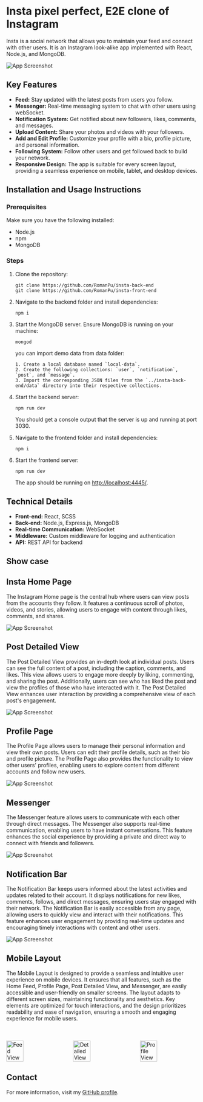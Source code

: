 
# Insta pixel perfect, E2E clone of Instagram

Insta is a social network that allows you to maintain your feed and connect with other users. It is an Instagram look-alike app implemented with React, Node.js, and MongoDB.

![App Screenshot](public/img/readme/explore-view.png)

## Key Features

- **Feed:** Stay updated with the latest posts from users you follow.
- **Messenger:** Real-time messaging system to chat with other users using webSocket.
- **Notification System:** Get notified about new followers, likes, comments, and messages.
- **Upload Content:** Share your photos and videos with your followers.
- **Add and Edit Profile:** Customize your profile with a bio, profile picture, and personal information.
- **Following System:** Follow other users and get followed back to build your network.
- **Responsive Design:** The app is suitable for every screen layout, providing a seamless experience on mobile, tablet, and desktop devices.

## Installation and Usage Instructions

### Prerequisites

Make sure you have the following installed:
- Node.js
- npm
- MongoDB

### Steps

1. Clone the repository:
    ```
    git clone https://github.com/RomanPu/insta-back-end
    git clone https://github.com/RomanPu/insta-front-end
    ```

2. Navigate to the backend folder and install dependencies:
    ```
    npm i
    ```

3. Start the MongoDB server. Ensure MongoDB is running on your machine:
    ```
    mongod
    ```

   you can import demo data from data folder:
    ```
   1. Create a local database named `local-data`.
   2. Create the following collections: `user`, `notification`, `post`, and `message`.
   3. Import the corresponding JSON files from the `../insta-back-end/data` directory into their respective collections.
    ```

4. Start the backend server:
    ```
    npm run dev
    ```

    You should get a console output that the server is up and running at port 3030.

5. Navigate to the frontend folder and install dependencies:
    ```
    npm i
    ```

6. Start the frontend server:
    ```
    npm run dev
    ```

    The app should be running on [http://localhost:4445/](http://localhost:4445/).

## Technical Details

- **Front-end:** React, SCSS
- **Back-end:** Node.js, Express.js, MongoDB
- **Real-time Communication:** WebSocket
- **Middleware:** Custom middleware for logging and authentication
- **API:** REST API for backend

## Show case

## Insta Home Page

The Instagram Home page is the central hub where users can view posts from the accounts they follow. It features a continuous scroll of photos, videos, and stories, allowing users to engage with content through likes, comments, and shares.

![App Screenshot](public/img/readme/feed-view.png)

## Post Detailed View

The Post Detailed View provides an in-depth look at individual posts. Users can see the full content of a post, including the caption, comments, and likes. This view allows users to engage more deeply by liking, commenting, and sharing the post. Additionally, users can see who has liked the post and view the profiles of those who have interacted with it. The Post Detailed View enhances user interaction by providing a comprehensive view of each post's engagement.

![App Screenshot](public/img/readme/d-view.png)

## Profile Page

The Profile Page allows users to manage their personal information and view their own posts. Users can edit their profile details, such as their bio and profile picture.  The Profile Page also provides the functionality to view other users' profiles, enabling users to explore content from different accounts and follow new users.

![App Screenshot](public/img/readme/profile-view.png)

## Messenger

The Messenger feature allows users to communicate with each other through direct messages. The Messenger also supports real-time communication, enabling users to have instant conversations.  This feature enhances the social experience by providing a private and direct way to connect with friends and followers.

![App Screenshot](public/img/readme/messenger.png)

## Notification Bar

The Notification Bar keeps users informed about the latest activities and updates related to their account. It displays notifications for new likes, comments, follows, and direct messages, ensuring users stay engaged with their network. The Notification Bar is easily accessible from any page, allowing users to quickly view and interact with their notifications. This feature enhances user engagement by providing real-time updates and encouraging timely interactions with content and other users.

![App Screenshot](public/img/readme/notification-bar.png)

## Mobile Layout

The Mobile Layout is designed to provide a seamless and intuitive user experience on mobile devices. It ensures that all features, such as the Home Feed, Profile Page, Post Detailed View, and Messenger, are easily accessible and user-friendly on smaller screens. The layout adapts to different screen sizes, maintaining functionality and aesthetics. Key elements are optimized for touch interactions, and the design prioritizes readability and ease of navigation, ensuring a smooth and engaging experience for mobile users.

<div style="display: flex;
 justify-content: space-between;
 margin-top: 50px;">
  <img src="public/img/readme/m-layout1.png" alt="Feed View" style="width: 30%;">
  <img src="public/img/readme/m-layout2.png" alt="Detailed View" style="width: 30%;">
  <img src="public/img/readme/m-layout3.png" alt="Profile View" style="width: 30%;">
</div>

## Contact

For more information, visit my [GitHub profile](https://github.com/RomanPu).